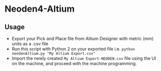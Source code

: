# Neoden4-Altium
## Usage
- Export your Pick and Place file from Altium Designer with metric (mm) units as a .csv file
- Run this script with Python 2 on your exported file i.e.
```python neodenAltium.py "My Altium Export.csv"```
- Import the newly created ```My Altium Export-NEODEN.csv``` file using the UI on the machine, and proceed with the machine programming.
